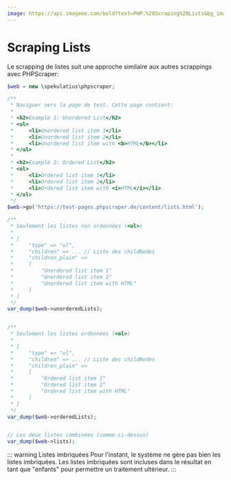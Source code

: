 ```yaml
---
image: https://api.imageee.com/bold?text=PHP:%20Scraping%20Lists&bg_image=https://images.unsplash.com/photo-1542762933-ab3502717ce7
---
```


# Scraping Lists

Le scrapping de listes suit une approche similaire aux autres scrappings avec PHPScraper:

```php
$web = new \spekulatius\phpscraper;

/**
 * Naviguer vers la page de test. Cette page contient:
 *
 * <h2>Example 1: Unordered List</h2>
 * <ul>
 *     <li>Unordered list item 1</li>
 *     <li>Unordered list item 2</li>
 *     <li>Unordered list item with <b>HTML</b></li>
 * </ul>
 *
 * <h2>Example 2: Ordered List</h2>
 * <ol>
 *     <li>Ordered list item 1</li>
 *     <li>Ordered list item 2</li>
 *     <li>Ordered list item with <i>HTML</i></li>
 * </ol>
 */
$web->go('https://test-pages.phpscraper.de/content/lists.html');

/**
 * Seulement les listes non ordonnées (<ul>)
 *
 * [
 *     "type" => "ul",
 *     "children" => ... // Liste des childNodes
 *     "children_plain" =>
 *     [
 *         "Unordered list item 1"
 *         "Unordered list item 2"
 *         "Unordered list item with HTML"
 *     ]
 * ]
 */
var_dump($web->unorderedLists);


/**
 * Seulement les listes ordonnées (<ol>)
 *
 * [
 *     "type" => "ul",
 *     "children" => ... // Liste des childNodes
 *     "children_plain" =>
 *     [
 *         "Ordered list item 1"
 *         "Ordered list item 2"
 *         "Ordered list item with HTML"
 *     ]
 * ]
 */
var_dump($web->orderedLists);


// Les deux listes combinées (comme ci-dessus)
var_dump($web->lists);
```

::: warning Listes imbriquées
Pour l'instant, le système ne gère pas bien les listes imbriquées. Les listes imbriquées sont incluses dans le résultat en tant que "enfants" pour permettre un traitement ultérieur.
:::
